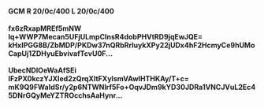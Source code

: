 #### GCM R 20/0c/400 L 20/0c/400
**fx6zRxapMREf5mNW**<br/>**lq+WWP7Mecan5UFjULmpCInsR4dobPHVtRD9jqEwJQE=**<br/>**kHxIPGG8B/ZbMDP/PKDw37nQRbRrluykXPy22jUDx4hF2HcmyCe9hUMoCapUj1ZDHyuEbvivafTcvU0F...**<br/><br/>
**UbecNDIOeWaAfSEi**<br/>**IFzPX0kczYJXIed2zQrqXltFXylsmVAwIHTHKAy/T+c=**<br/>**mK9Q9FWaIdSr/y2p6NTWNlrf5Fo+OqvJDm9kYD30JDRa1VNCJVuL2Ec45DNrGQyMeYZTROcchsAaHynr...**